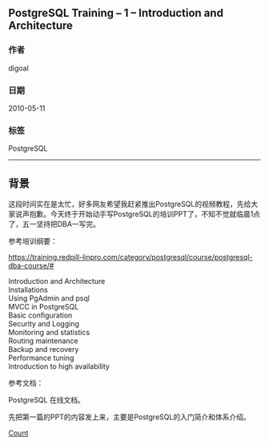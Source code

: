 ## PostgreSQL Training – 1 – Introduction and Architecture    
          
### 作者              
digoal              
          
### 日期              
2010-05-11              
          
### 标签              
PostgreSQL          
          
----              
          
## 背景              
这段时间实在是太忙，好多网友希望我赶紧推出PostgreSQL的视频教程，先给大家说声抱歉。今天终于开始动手写PostgreSQL的培训PPT了，不知不觉就临晨1点了，五一坚持把DBA一写完。  
  
参考培训纲要：  
  
https://training.redpill-linpro.com/category/postgresql/course/postgresql-dba-course/#  
  
Introduction and Architecture  
Installations  
Using PgAdmin and psql  
MVCC in PostgreSQL  
Basic configuration  
Security and Logging  
Monitoring and statistics  
Routing maintenance  
Backup and recovery  
Performance tuning  
Introduction to high availability  
  
参考文档：  
  
PostgreSQL 在线文档。  
  
先把第一篇的PPT的内容发上来，主要是PostgreSQL的入门简介和体系介绍。  
          
[Count](http://info.flagcounter.com/h9V1)              

